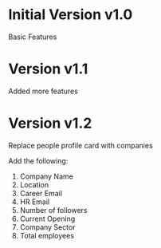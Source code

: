 # Initial Version v1.0 

Basic Features

# Version v1.1

Added more features

# Version v1.2

Replace people profile card with companies

Add the following:
1. Company Name
2. Location
3. Career Email
4. HR Email
5. Number of followers
6. Current Opening
7. Company Sector
8. Total employees
